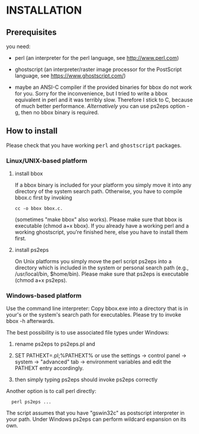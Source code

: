 # INSTALLATION 

## Prerequisites

you need:

* perl (an interpreter for the perl language, see
  http://www.perl.com)

* ghostscript (an interpreter/raster image processor for the
                 PostScript language, see
                 https://www.ghostscript.com/)

* maybe an ANSI-C compiler if the provided binaries for bbox do not
  work for you. Sorry for the inconvenience, but I tried to write a
  bbox equivalent in perl and it was terribly slow. Therefore I stick
  to C, because of much better performance.  *Alternatively* you can
  use ps2eps option -g, then no bbox binary is required.

## How to install

  Please check that you have working
  <kbd>perl</kbd> and <kbd>ghostscript</kbd> packages.

### Linux/UNIX-based platform

1. install bbox

   If a bbox binary is included for your platform you simply move it
   into any directory of the system search path. Otherwise, you have
   to compile bbox.c first by invoking 

   ```
   cc -o bbox bbox.c. 
   ```

   (sometimes "make bbox" also works).
   Please make sure that bbox is executable (chmod a+x bbox).
   If you already have a working perl and a working ghostscript, you're 
   finished here, else you have to install them first.

2. install ps2eps
  
   On Unix platforms you simply move the perl script ps2eps into a
   directory which is included in the system or personal search path
   (e.g., /usr/local/bin, $home/bin). Please make sure that ps2eps is
   executable (chmod a+x ps2eps).

### Windows-based platform

Use the command line interpreter:
Copy bbox.exe into a directory that is 
in your's or the system's search path for executables. Please try 
to invoke bbox -h afterwards.

The best possibility is to use associated file types under 
Windows:
  
1. rename ps2eps to ps2eps.pl and 

2. SET PATHEXT=.pl;%PATHEXT% or use the 
   settings -> control panel -> system -> "advanced" tab -> environment variables
   and edit the PATHEXT entry accordingly.

3. then simply typing ps2eps should invoke ps2eps correctly 

  Another option is to call perl directly:
```
  perl ps2eps ...
```
  
The script assumes that you have "gswin32c" as 
postscript interpreter in your path. Under Windows ps2eps
can perform wildcard expansion on its own.

